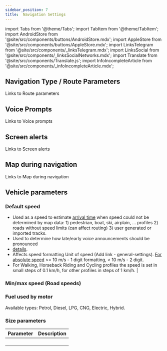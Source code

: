 ```yaml
---
sidebar_position: 7
title:  Navigation Settings
---
```


import Tabs from '@theme/Tabs';
import TabItem from '@theme/TabItem';
import AndroidStore from '@site/src/components/buttons/AndroidStore.mdx';
import AppleStore from '@site/src/components/buttons/AppleStore.mdx';
import LinksTelegram from '@site/src/components/_linksTelegram.mdx';
import LinksSocial from '@site/src/components/_linksSocialNetworks.mdx';
import Translate from '@site/src/components/Translate.js';
import InfoIncompleteArticle from '@site/src/components/_infoIncompleteArticle.mdx';

<InfoIncompleteArticle/>

## Navigation Type / Route Parameters

Links to Route parameters

## Voice Prompts

Links to Voice prompts

## Screen alerts

Links to Screen alerts

## Map during navigation 

Links to Map during navigation

## Vehicle parameters


### Default speed

- Used as a speed to estimate [arrival time](./../widgets/nav-widgets.md#arrival-time-or-time-to-go) when speed could not be determined by map data: 1) pedestrian, boat, ski, airplain, ... profiles 2) roads without speed limits (can affect routing) 3) user generated or imported tracks. 
- Used to determine how late/early voice announcements should be pronounced 
- [details](./../../technical/algorithms/voice-prompt-triggering.md#base-profile-default-speeds). 
- Affects speed formatting Unit of speed (Add link - general-settings). [For absolute speed](https://github.com/osmandapp/OsmAnd/issues/14338) >= 10 m/s - 1 digit formatting, < 10 m/s - 2 digit.  
- For Walking, Horseback Riding and Cycling profiles the speed is set in small steps of 0.1 km/h, for other profiles in steps of 1 km/h. |

### Min/max speed (Road speeds)


### Fuel used by motor	

<Translate android="true" ids="routing_attr_motor_type_description"/> Available types: Petrol, Diesel, LPG, CNG, Electric, Hybrid. 

### Size parameters

<Tabs groupId="operating-systems">

<TabItem value="android" label="Android">

*<Translate android="true" ids="shared_string_menu,configure_profile,routing_settings_2"/>*  

</TabItem>

<TabItem value="ios" label="iOS">

*<Translate ios="true" ids="shared_string_menu,shared_string_settings,application_profiles,routing_settings_2"/>*  

</TabItem>

</Tabs>

| Parameter | Description | 
|:------------|:---------------|
| <Translate android="true" ids="routing_attr_weight_name"/>   | <Translate android="true" ids="weight_limit_description"/>   |
| <Translate android="true" ids="routing_attr_height_name"/>  | <Translate android="true" ids="height_limit_description"/>   |
| <Translate android="true" ids="routing_attr_length_name"/>  | <Translate android="true" ids="lenght_limit_description"/>   |
| <Translate android="true" ids="routing_attr_width_name"/> | <Translate android="true" ids="width_limit_description"/>   |


